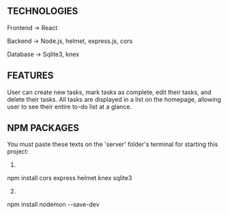 TECHNOLOGIES
---------------
Frontend -> React

Backend -> Node.js, helmet, express.js, cors 

Database -> Sqlite3,  knex 

FEATURES
--------------------
User can create new tasks, mark tasks as complete, edit their tasks, and delete their tasks. All tasks are displayed in a list on the homepage, allowing user to see their entire to-do list at a glance. 

NPM PACKAGES
-----------------
You must paste these texts on the 'server' folder's terminal for starting this project:

1)
npm install
cors
express
helmet
knex
sqlite3

2)
npm install nodemon --save-dev
